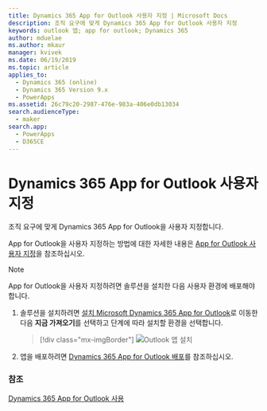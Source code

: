 ```yaml
---
title: Dynamics 365 App for Outlook 사용자 지정 | Microsoft Docs
description: 조직 요구에 맞게 Dynamics 365 App for Outlook 사용자 지정
keywords: outlook 앱; app for outlook; Dynamics 365
author: mduelae
ms.author: mkaur
manager: kvivek
ms.date: 06/19/2019
ms.topic: article
applies_to:
  - Dynamics 365 (online)
  - Dynamics 365 Version 9.x
  - PowerApps
ms.assetid: 26c79c20-2987-476e-983a-406e0db13034
search.audienceType:
  - maker
search.app:
  - PowerApps
  - D365CE
---
```


# <a name="customize-dynamics-365-app-for-outlook"></a>Dynamics 365 App for Outlook 사용자 지정

조직 요구에 맞게 Dynamics 365 App for Outlook을 사용자 지정합니다. 

App for Outlook을 사용자 지정하는 방법에 대한 자세한 내용은 [App for Outlook 사용자 지정](https://docs.microsoft.com/dynamics365/customer-engagement/outlook-app/customizing-the-app)을 참조하십시오.

> [!NOTE]
> App for Outlook을 사용자 지정하려면 솔루션을 설치한 다음 사용자 환경에 배포해야 합니다. 

1. 솔루션을 설치하려면 [설치 Microsoft Dynamics 365 App for Outlook](https://appsource.microsoft.com/product/dynamics-365/mscrm.fa50aa98-e8bb-4757-83ce-6d607959b985?tab=Overview)로 이동한 다음 **지금 가져오기**를 선택하고 단계에 따라 설치할 환경을 선택합니다.

   > [!div class="mx-imgBorder"]
   > ![Outlook 앱 설치](media/appsource.png "Outlook 앱 설치")
   
2. 앱을 배포하려면 [Dynamics 365 App for Outlook 배포](https://docs.microsoft.com/dynamics365/customer-engagement/outlook-app/deploy-dynamics-365-app-for-outlook)를 참조하십시오.


### <a name="see-also"></a>참조
 [Dynamics 365 App for Outlook 사용](../../user/use-outlook-app.md)  
